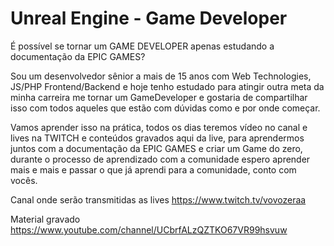 # Unreal Engine - Game Developer

É possível se tornar um GAME DEVELOPER
apenas estudando a documentação
da EPIC GAMES?

Sou um desenvolvedor sênior a mais de 15 anos com Web Technologies, JS/PHP Frontend/Backend e hoje tenho estudado para atingir outra meta da minha carreira me tornar um GameDeveloper e gostaria de compartilhar isso com todos aqueles que estão com dúvidas como e por onde começar.

Vamos aprender isso na prática, todos os dias teremos vídeo no canal e lives na TWITCH e conteúdos gravados aqui da live, para aprendermos juntos com a documentação da EPIC GAMES e criar um Game do zero, durante o processo de aprendizado com a comunidade espero aprender mais e mais e passar o que já aprendi para a comunidade, conto com vocês.

Canal onde serão transmitidas as lives
https://www.twitch.tv/vovozeraa

Material gravado
https://www.youtube.com/channel/UCbrfALzQZTKO67VR99hsvuw
